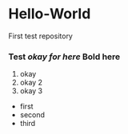 # Hello-World
First test repository
### Test *okay for here* **Bold here**
1. okay
2. okay 2
3. okay 3

- first
- second 
- third
